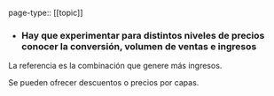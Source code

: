 page-type:: [[topic]]
- ### Hay que experimentar para distintos niveles de precios conocer la conversión, volumen de ventas e ingresos

La referencia es la combinación que genere más ingresos.

Se pueden ofrecer descuentos o precios por capas.


